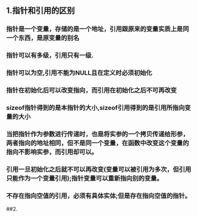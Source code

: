 ## 1.指针和引用的区别
### 指针是一个变量，存储的是一个地址，引用跟原来的变量实质上是同一个东西，是原变量的别名
### 指针可以有多级，引用只有一级.
### 指针可以为空,引用不能为NULL且在定义时必须初始化
### 指针在初始化后可以改变指向，而引用在初始化之后不可再改变
### sizeof指针得到的是本指针的大小,sizeof引用得到的是引用所指向变量的大小
### 当把指针作为参数进行传递时，也是将实参的一个拷贝传递给形参，两者指向的地址相同，但不是同一个变量，在函数中改变这个变量的指向不影响实参，而引用却可以。
### 引用一旦初始化之后就不可以再改变(变量可以被引用为多次，但引用只能作为一个变量引用);指针变量可以重新指向别的变量。
### 不存在指向空值的引用，必须有具体实体;但是存在指向空值的指针。

##2.